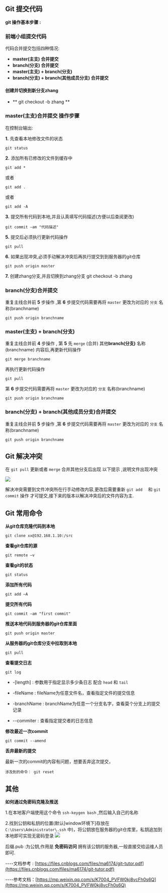 ## Git 提交代码 ##

**git 操作基本步骤 :** 

### **前端小组提交代码** ###

代码合并提交包括四种情况:

- **master(主支) 合并提交** 
- **branch(分支) 合并提交**
- **master(主支) + branch(分支)**
- **branch(分支) + branch(其他成员分支) 合并提交**

#### 创建并切换到新分支zhang

- ** git checkout -b zhang **
### master(主支)合并提交 操作步骤 ###

在控制台输出: 

**1.** 先查看本地修改文件的状态	
		
	git status

**2.** 添加所有已修改的文件到缓存中

	git add * 
或者

	git add .
或者

	git add -A

**3.** 提交所有代码到本地,并且认真填写代码描述(方便以后查阅更改)

	git commit –am "代码描述"

**5.** 提交后必须执行更新代码操作
	
	git pull

**6.** 如果出现冲突,必须手动解决冲突后再执行提交到到服务器的git仓库

	git push origin master
	
**7.** 创建zhang分支,并且切换到zhang分支
	git checkout -b zhang

### branch(分支)合并提交 ###

重复主线合并前 **5** 步操作 ,第 **6** 步提交代码需要再将 `master` 更改为对应的 `分支` 名称(branchname)

	git push origin branchname

### master(主支) + branch(分支) ###


重复主线合并前 **4** 步操作 , 第 **5** 先 `merge` (合并) 其他**branch(分支)** 名称(branchname) 内容后,再更新代码操作

	git merge branchname

再执行更新代码操作

	git pull
	

第 **6** 步提交代码需要再将 `master` 更改为对应的 `分支` 名称(branchname)

	git push origin branchname

### branch(分支) + branch(其他成员分支)合并提交 ###

重复主线合并前 **5** 步操作 ,第 **6** 步提交代码需要再将 `master` 更改为对应的 `分支` 名称(branchname)

	git push origin branchname



## Git 解决冲突 ##

在 `git pull` 更新或者 `merge` 合并其他分支后出现 以下提示 ,说明文件出现冲突

![](https://i.imgur.com/ZSXbuSs.png)

解决冲突需要到文件冲突所在行手动修改内容,更改后需要重新 `git add  ` 和 `git commit` 操作 才可提交,接下来的版本以解决冲突后的文件内容为主.

## Git 常用命令 ##

**从git仓库克隆代码到本地** 

	git clone xx@192.168.1.10:/src	 

**查看git仓库的源**  

	git remote –v 
                 
**查看git的状态**  
 
	git status 

**添加所有代码**

	git add –A  

**提交所有代码**        
           
	git commit –am "first commit"   

**推送本地代码到服务器的git仓库里面**

	git push origin master     
      
**从服务器的git仓库分支中拉取到本地**

	git pull                      

**查看提交日志**

	git log

- -[length] :  参数用于指定显示多少条日志 配合 `head` 和 `tail`

- -fileName :  fileName为任意文件名，查看指定文件的提交信息

- -branchName : branchName为任意一个分支名字，查看莫个分支上的提交记录

- --commiter : 查看指定提交者的日志信息

**修改最近一次commit**

	git commit --amend

**丢弃最新的提交**

最新一次的commit的内容有问题，想要丢弃这次提交，

	涉及到的命令： git reset


	
## 其他 ##
**如何通过免密码克隆及推送**

1.在本地客户端使用这个命令 `ssh-keygen bash` ,然后输入自己的名称


2.找到公钥和私钥的位置(默认[window环境下]存放在 `C:\Users\Administrator\.ssh` 中)，将公钥放在服务器的git仓库里，私钥追加到本地即可实现无密码登录 
![](https://i.imgur.com/DJ9XpkK.png)

后缀.pub :为公钥,作用是 **免密码访问** 拥有该公钥的服务器,一般直接交给运维人员即可.

----文档参考 : [https://files.cnblogs.com/files/ma6174/git-tutor.pdf](https://files.cnblogs.com/files/ma6174/git-tutor.pdf)

----参考文档：[https://mp.weixin.qq.com/s/K7004_PVFW0kj8vcFh0s6Q](https://mp.weixin.qq.com/s/K7004_PVFW0kj8vcFh0s6Q)
	 






